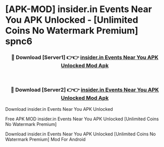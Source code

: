# [APK-MOD] insider.in  Events Near You APK Unlocked - [Unlimited Coins No Watermark Premium] spnc6



<div align="center">
<h3>🔴 Download [Server1] 👉👉 <a href="https://momento.my/?title=insider.in__Events_Near_You_APK_Unlocked">insider.in  Events Near You APK Unlocked Mod Apk</a></h3><br>

<h3>🔴 Download [Server2] 👉👉 <a href="https://momento.my/?title=insider.in__Events_Near_You_APK_Unlocked">insider.in  Events Near You APK Unlocked Mod Apk</a></h3>
</div>



Download insider.in  Events Near You APK Unlocked 

Free APK MOD insider.in  Events Near You APK Unlocked [Unlimited Coins No Watermark Premium]

Download insider.in  Events Near You APK Unlocked [Unlimited Coins No Watermark Premium] Mod For Android
